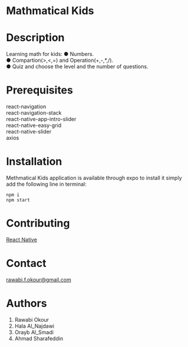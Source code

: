 # Mathmatical Kids

# Description
 Learning math for kids:
● Numbers.  
● Compartion(>,<,=) and Operation(+,-,*,/).  
● Quiz and choose the level and the number of questions.   

# Prerequisites
react-navigation   
react-navigation-stack  
react-native-app-intro-slider   
react-native-easy-grid   
react-native-slider  
axios



# Installation 
Methmatical Kids application is available through expo to install it simply add the following line in terminal:

<code>npm i</code>  
<code>npm start</code>


# Contributing 
<a href="https://facebook.github.io/react-native/">React Native</a>

# Contact
rawabi.f.okour@gmail.com

# Authors
1. Rawabi Okour
2. Hala Al_Najdawi
3. Orayb Al_Smadi
4. Ahmad Sharafeddin
